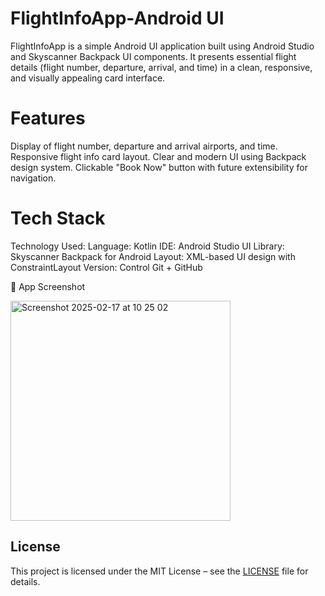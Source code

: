 # FlightInfoApp-Android UI

FlightInfoApp is a simple Android UI application built using Android Studio and Skyscanner Backpack UI components. It presents essential flight details (flight number, departure, arrival, and time) in a clean, responsive, and visually appealing card interface.

# Features
Display of flight number, departure and arrival airports, and time.
Responsive flight info card layout.
Clear and modern UI using Backpack design system.
Clickable "Book Now" button with future extensibility for navigation.

# Tech Stack
Technology Used:
Language:	Kotlin 
IDE:	Android Studio
UI Library:	Skyscanner Backpack for Android
Layout:	XML-based UI design with ConstraintLayout 
Version: Control	Git + GitHub


📸 App Screenshot



<img width="352" alt="Screenshot 2025-02-17 at 10 25 02" src="https://github.com/user-attachments/assets/7a2aa2af-0aef-4f71-b8f6-74b37c3392d0" />

## License

This project is licensed under the MIT License – see the [LICENSE](LICENSE) file for details.
